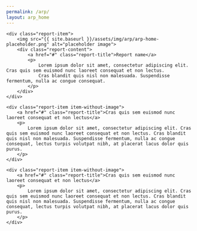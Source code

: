 ```yaml
---
permalink: /arp/
layout: arp_home
---
```


<div class="reports-container">

    <div class="report-item">
        <img src="{{ site.baseurl }}/assets/img/arp/arp-home-placeholder.png" alt="placeholder image">
        <div class="report-content">
            <a href="#" class="report-title">Report name</a>
            <p>
                Lorem ipsum dolor sit amet, consectetur adipiscing elit. Cras quis sem euismod nunc laoreet consequat et non lectus.
                Cras blandit quis nisl non malesuada. Suspendisse fermentum, nulla ac congue consequat.
            </p>
        </div>
    </div>

    <div class="report-item item-without-image">
        <a href="#" class="report-title">Cras quis sem euismod nunc laoreet consequat et non lectus</a>
        <p>
            Lorem ipsum dolor sit amet, consectetur adipiscing elit. Cras quis sem euismod nunc laoreet consequat et non lectus. Cras blandit quis nisl non malesuada. Suspendisse fermentum, nulla ac congue consequat, lectus turpis volutpat nibh, at placerat lacus dolor quis purus.
        </p>
    </div>

    <div class="report-item item-without-image">
        <a href="#" class="report-title">Cras quis sem euismod nunc laoreet consequat et non lectus</a>
        <p>
            Lorem ipsum dolor sit amet, consectetur adipiscing elit. Cras quis sem euismod nunc laoreet consequat et non lectus. Cras blandit quis nisl non malesuada. Suspendisse fermentum, nulla ac congue consequat, lectus turpis volutpat nibh, at placerat lacus dolor quis purus.
        </p>
    </div>

</div>
